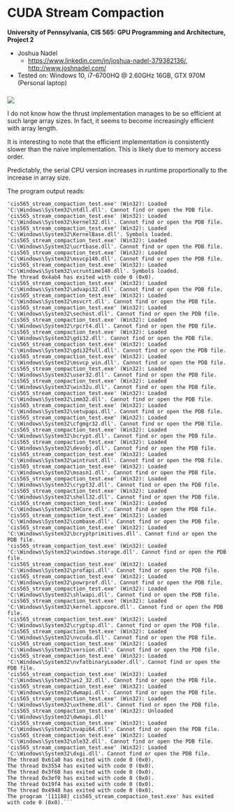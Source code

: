 CUDA Stream Compaction
======================

**University of Pennsylvania, CIS 565: GPU Programming and Architecture, Project 2**

* Joshua Nadel
  * https://www.linkedin.com/in/joshua-nadel-379382136/, http://www.joshnadel.com/
* Tested on: Windows 10, i7-6700HQ @ 2.60GHz 16GB, GTX 970M (Personal laptop)

###

![](images/timeOverLength.png)

I do not know how the thrust implementation manages to be so efficient at such large array sizes. In fact, it seems to become increasingly efficient with array length.

It is interesting to note that the efficient implementation is consistently slower than the naive implementation. This is likely due to memory access order.

Predictably, the serial CPU version increases in runtime proportionally to the increase in array size.

The program output reads:
```'cis565_stream_compaction_test.exe' (Win32): Loaded 'C:\Users\Josh\Documents\School\UPenn\2019-2020\CIS 565\Project2-Number-Algorithms\Project2-Stream-Compaction\build\Release\cis565_stream_compaction_test.exe'. Module was built without symbols.
'cis565_stream_compaction_test.exe' (Win32): Loaded 'C:\Windows\System32\ntdll.dll'. Cannot find or open the PDB file.
'cis565_stream_compaction_test.exe' (Win32): Loaded 'C:\Windows\System32\kernel32.dll'. Cannot find or open the PDB file.
'cis565_stream_compaction_test.exe' (Win32): Loaded 'C:\Windows\System32\KernelBase.dll'. Symbols loaded.
'cis565_stream_compaction_test.exe' (Win32): Loaded 'C:\Windows\System32\ucrtbase.dll'. Cannot find or open the PDB file.
'cis565_stream_compaction_test.exe' (Win32): Loaded 'C:\Windows\System32\msvcp140.dll'. Cannot find or open the PDB file.
'cis565_stream_compaction_test.exe' (Win32): Loaded 'C:\Windows\System32\vcruntime140.dll'. Symbols loaded.
The thread 0x4ab4 has exited with code 0 (0x0).
'cis565_stream_compaction_test.exe' (Win32): Loaded 'C:\Windows\System32\advapi32.dll'. Cannot find or open the PDB file.
'cis565_stream_compaction_test.exe' (Win32): Loaded 'C:\Windows\System32\msvcrt.dll'. Cannot find or open the PDB file.
'cis565_stream_compaction_test.exe' (Win32): Loaded 'C:\Windows\System32\sechost.dll'. Cannot find or open the PDB file.
'cis565_stream_compaction_test.exe' (Win32): Loaded 'C:\Windows\System32\rpcrt4.dll'. Cannot find or open the PDB file.
'cis565_stream_compaction_test.exe' (Win32): Loaded 'C:\Windows\System32\gdi32.dll'. Cannot find or open the PDB file.
'cis565_stream_compaction_test.exe' (Win32): Loaded 'C:\Windows\System32\gdi32full.dll'. Cannot find or open the PDB file.
'cis565_stream_compaction_test.exe' (Win32): Loaded 'C:\Windows\System32\msvcp_win.dll'. Cannot find or open the PDB file.
'cis565_stream_compaction_test.exe' (Win32): Loaded 'C:\Windows\System32\user32.dll'. Cannot find or open the PDB file.
'cis565_stream_compaction_test.exe' (Win32): Loaded 'C:\Windows\System32\win32u.dll'. Cannot find or open the PDB file.
'cis565_stream_compaction_test.exe' (Win32): Loaded 'C:\Windows\System32\imm32.dll'. Cannot find or open the PDB file.
'cis565_stream_compaction_test.exe' (Win32): Loaded 'C:\Windows\System32\setupapi.dll'. Cannot find or open the PDB file.
'cis565_stream_compaction_test.exe' (Win32): Loaded 'C:\Windows\System32\cfgmgr32.dll'. Cannot find or open the PDB file.
'cis565_stream_compaction_test.exe' (Win32): Loaded 'C:\Windows\System32\bcrypt.dll'. Cannot find or open the PDB file.
'cis565_stream_compaction_test.exe' (Win32): Loaded 'C:\Windows\System32\devobj.dll'. Cannot find or open the PDB file.
'cis565_stream_compaction_test.exe' (Win32): Loaded 'C:\Windows\System32\wintrust.dll'. Cannot find or open the PDB file.
'cis565_stream_compaction_test.exe' (Win32): Loaded 'C:\Windows\System32\msasn1.dll'. Cannot find or open the PDB file.
'cis565_stream_compaction_test.exe' (Win32): Loaded 'C:\Windows\System32\crypt32.dll'. Cannot find or open the PDB file.
'cis565_stream_compaction_test.exe' (Win32): Loaded 'C:\Windows\System32\shell32.dll'. Cannot find or open the PDB file.
'cis565_stream_compaction_test.exe' (Win32): Loaded 'C:\Windows\System32\SHCore.dll'. Cannot find or open the PDB file.
'cis565_stream_compaction_test.exe' (Win32): Loaded 'C:\Windows\System32\combase.dll'. Cannot find or open the PDB file.
'cis565_stream_compaction_test.exe' (Win32): Loaded 'C:\Windows\System32\bcryptprimitives.dll'. Cannot find or open the PDB file.
'cis565_stream_compaction_test.exe' (Win32): Loaded 'C:\Windows\System32\windows.storage.dll'. Cannot find or open the PDB file.
'cis565_stream_compaction_test.exe' (Win32): Loaded 'C:\Windows\System32\profapi.dll'. Cannot find or open the PDB file.
'cis565_stream_compaction_test.exe' (Win32): Loaded 'C:\Windows\System32\powrprof.dll'. Cannot find or open the PDB file.
'cis565_stream_compaction_test.exe' (Win32): Loaded 'C:\Windows\System32\shlwapi.dll'. Cannot find or open the PDB file.
'cis565_stream_compaction_test.exe' (Win32): Loaded 'C:\Windows\System32\kernel.appcore.dll'. Cannot find or open the PDB file.
'cis565_stream_compaction_test.exe' (Win32): Loaded 'C:\Windows\System32\cryptsp.dll'. Cannot find or open the PDB file.
'cis565_stream_compaction_test.exe' (Win32): Loaded 'C:\Windows\System32\nvcuda.dll'. Cannot find or open the PDB file.
'cis565_stream_compaction_test.exe' (Win32): Loaded 'C:\Windows\System32\version.dll'. Cannot find or open the PDB file.
'cis565_stream_compaction_test.exe' (Win32): Loaded 'C:\Windows\System32\nvfatbinaryLoader.dll'. Cannot find or open the PDB file.
'cis565_stream_compaction_test.exe' (Win32): Loaded 'C:\Windows\System32\ws2_32.dll'. Cannot find or open the PDB file.
'cis565_stream_compaction_test.exe' (Win32): Loaded 'C:\Windows\System32\dwmapi.dll'. Cannot find or open the PDB file.
'cis565_stream_compaction_test.exe' (Win32): Loaded 'C:\Windows\System32\uxtheme.dll'. Cannot find or open the PDB file.
'cis565_stream_compaction_test.exe' (Win32): Unloaded 'C:\Windows\System32\dwmapi.dll'
'cis565_stream_compaction_test.exe' (Win32): Loaded 'C:\Windows\System32\nvapi64.dll'. Cannot find or open the PDB file.
'cis565_stream_compaction_test.exe' (Win32): Loaded 'C:\Windows\System32\ole32.dll'. Cannot find or open the PDB file.
'cis565_stream_compaction_test.exe' (Win32): Loaded 'C:\Windows\System32\dxgi.dll'. Cannot find or open the PDB file.
The thread 0x61a0 has exited with code 0 (0x0).
The thread 0x3554 has exited with code 0 (0x0).
The thread 0x3f60 has exited with code 0 (0x0).
The thread 0x3ef0 has exited with code 0 (0x0).
The thread 0x19f4 has exited with code 0 (0x0).
The thread 0x4948 has exited with code 0 (0x0).
The program '[11188] cis565_stream_compaction_test.exe' has exited with code 0 (0x0).```